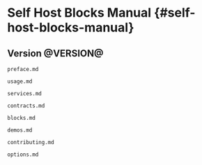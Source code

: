 <!-- Read these docs at https://shb.skarabox.com -->
# Self Host Blocks Manual {#self-host-blocks-manual}

## Version @VERSION@


```{=include=} preface
preface.md
```

```{=include=} chapters html:into-file=//usage.html
usage.md
```

```{=include=} chapters html:into-file=//services.html
services.md
```

```{=include=} chapters html:into-file=//contracts.html
contracts.md
```

```{=include=} chapters html:into-file=//blocks.html
blocks.md
```

```{=include=} chapters html:into-file=//demos.html
demos.md
```

```{=include=} chapters html:into-file=//contributing.html
contributing.md
```

```{=include=} appendix html:into-file=//options.html
options.md
```
